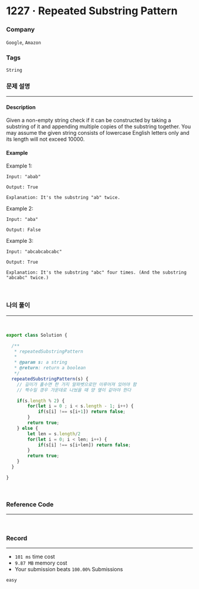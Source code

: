1227 · Repeated Substring Pattern
===
### Company
`Google`, `Amazon`

### Tags
`String`

### 문제 설명
---
#### Description
Given a non-empty string check if it can be constructed by taking a substring of it and appending multiple copies of the substring together. You may assume the given string consists of lowercase English letters only and its length will not exceed 10000.

#### Example
Example 1:
```
Input: "abab"

Output: True

Explanation: It's the substring "ab" twice.
```
Example 2:
```
Input: "aba"

Output: False
```
Example 3:
```
Input: "abcabcabcabc"

Output: True

Explanation: It's the substring "abc" four times. (And the substring "abcabc" twice.)
```
<br>

### 나의 풀이
---
<br>

```js
export class Solution {

  /**
   * repeatedSubstringPattern
   *
   * @param s: a string
   * @return: return a boolean
   */
  repeatedSubstringPattern(s) {
    // 길이가 홀수면 한 가지 알파벳으로만 이루어져 있어야 함
    // 짝수일 경우 가운데로 나눴을 때 양 옆이 같아야 한다

    if(s.length % 2) {
        for(let i = 0 ; i < s.length - 1; i++) {
            if(s[i] !== s[i+1]) return false;
        }
        return true;
    } else {
        let len = s.length/2
        for(let i = 0; i < len; i++) {
            if(s[i] !== s[i+len]) return false;
        }
        return true;
    }
  }

}
```
<br>

### Reference Code
---

<br>

### Record
---
- `101 ms` time cost
- `9.87 MB` memory cost
- Your submission beats `100.00%` Submissions

`easy`

<br>
